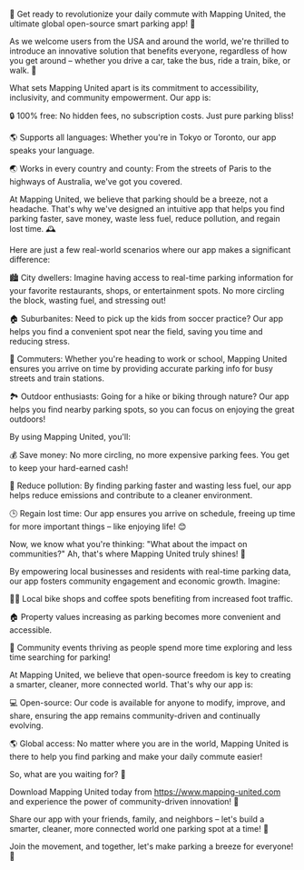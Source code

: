 🚨 Get ready to revolutionize your daily commute with Mapping United, the ultimate global open-source smart parking app! 🚨

As we welcome users from the USA and around the world, we're thrilled to introduce an innovative solution that benefits everyone, regardless of how you get around – whether you drive a car, take the bus, ride a train, bike, or walk. 💪

What sets Mapping United apart is its commitment to accessibility, inclusivity, and community empowerment. Our app is:

🔒 100% free: No hidden fees, no subscription costs. Just pure parking bliss!

🌎 Supports all languages: Whether you're in Tokyo or Toronto, our app speaks your language.

🌏 Works in every country and county: From the streets of Paris to the highways of Australia, we've got you covered.

At Mapping United, we believe that parking should be a breeze, not a headache. That's why we've designed an intuitive app that helps you find parking faster, save money, waste less fuel, reduce pollution, and regain lost time. 🕰️

Here are just a few real-world scenarios where our app makes a significant difference:

🏙️ City dwellers: Imagine having access to real-time parking information for your favorite restaurants, shops, or entertainment spots. No more circling the block, wasting fuel, and stressing out!

🏠 Suburbanites: Need to pick up the kids from soccer practice? Our app helps you find a convenient spot near the field, saving you time and reducing stress.

🚨 Commuters: Whether you're heading to work or school, Mapping United ensures you arrive on time by providing accurate parking info for busy streets and train stations.

🏞️ Outdoor enthusiasts: Going for a hike or biking through nature? Our app helps you find nearby parking spots, so you can focus on enjoying the great outdoors!

By using Mapping United, you'll:

💰 Save money: No more circling, no more expensive parking fees. You get to keep your hard-earned cash!

🌟 Reduce pollution: By finding parking faster and wasting less fuel, our app helps reduce emissions and contribute to a cleaner environment.

🕒 Regain lost time: Our app ensures you arrive on schedule, freeing up time for more important things – like enjoying life! 😊

Now, we know what you're thinking: "What about the impact on communities?" Ah, that's where Mapping United truly shines! 🌟

By empowering local businesses and residents with real-time parking data, our app fosters community engagement and economic growth. Imagine:

🏃‍♀️ Local bike shops and coffee spots benefiting from increased foot traffic.

🏠 Property values increasing as parking becomes more convenient and accessible.

💪 Community events thriving as people spend more time exploring and less time searching for parking!

At Mapping United, we believe that open-source freedom is key to creating a smarter, cleaner, more connected world. That's why our app is:

💻 Open-source: Our code is available for anyone to modify, improve, and share, ensuring the app remains community-driven and continually evolving.

🌎 Global access: No matter where you are in the world, Mapping United is there to help you find parking and make your daily commute easier!

So, what are you waiting for? 🤔

Download Mapping United today from https://www.mapping-united.com and experience the power of community-driven innovation! 🚀

Share our app with your friends, family, and neighbors – let's build a smarter, cleaner, more connected world one parking spot at a time! 🌟

Join the movement, and together, let's make parking a breeze for everyone! 🚨